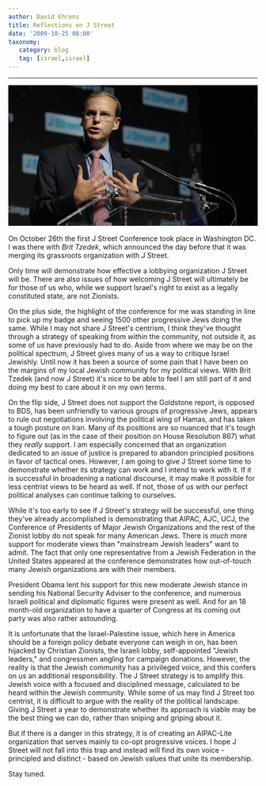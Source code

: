 ```yaml
---
author: David Ehrens
title: Reflections on J Street
date: '2009-10-25 08:00'
taxonomy:
   category: blog
   tag: [israel,israel]
---
```

---

[![](ben-ami.jpg)](http://jstreet.org/page/j-street-conference-2009)

On October 26th the first J Street Conference took place in Washington DC. I was there with _Brit Tzedek_, which announced the day before that it was merging its grassroots organization with J Street. 

Only time will demonstrate how effective a lobbying organization J Street will be. There are also issues of how welcoming J Street will ultimately be for those of us who, while we support Israel's right to exist as a legally constituted state, are not Zionists.

On the plus side, the highlight of the conference for me was standing in line to pick up my badge and seeing 1500 other progressive Jews doing the same. While I may not share J Street's centrism, I think they've thought through a strategy of speaking from _within_ the community, not outside it, as some of us have previously had to do. Aside from where we may be on the political spectrum, J Street gives many of us a way to critique Israel Jewishly. Until now it has been a source of some pain that I have been on the margins of my local Jewish community for my political views. With Brit Tzedek (and now J Street) it's nice to be able to feel I am still part of it and doing my best to care about it on my own terms.

On the flip side, J Street does not support the Goldstone report, is opposed to BDS, has been unfriendly to various groups of progressive Jews, appears to rule out negotiations involving the political wing of Hamas, and has taken a tough posture on Iran. Many of its positions are so nuanced that it's tough to figure out (as in the case of their position on House Resolution 867) what they _really_ support. I am especially concerned that an organization dedicated to an issue of justice is prepared to abandon principled positions in favor of tactical ones. However, I am going to give J Street some time to demonstrate whether its strategy can work and I intend to work with it. If it is successful in broadening a national discourse, it may make it possible for less centrist views to be heard as well. If not, those of us with our perfect political analyses can continue talking to ourselves.

While it's too early to see if J Street's strategy will be successful, one thing they've already accomplished is demonstrating that AIPAC, AJC, UCJ, the Conference of Presidents of Major Jewish Organizations and the rest of the Zionist lobby do not speak for many American Jews. There is _much_ more support for moderate views than "mainstream Jewish leaders" want to admit. The fact that only one representative from a Jewish Federation in the United States appeared at the conference demonstrates how out-of-touch many Jewish organizations are with their members.

President Obama lent his support for this new moderate Jewish stance in sending his National Security Adviser to the conference, and numerous Israeli political and diplomatic figures were present as well. And for an 18 month-old organization to have a quarter of Congress at its coming out party was also rather astounding.

It is unfortunate that the Israel-Palestine issue, which here in America should be a foreign policy debate everyone can weigh in on, has been hijacked by Christian Zionists, the Israeli lobby, self-appointed "Jewish leaders," and congressmen angling for campaign donations. However, the reality is that the Jewish community has a privileged voice, and this confers on us an additional responsibility. The J Street strategy is to amplify this Jewish voice with a focused and disciplined message, calculated to be heard within the Jewish community. While some of us may find J Street too centrist, it is difficult to argue with the reality of the political landscape. Giving J Street a year to demonstrate whether its approach is viable may be the best thing we can do, rather than sniping and griping about it. 

But if there is a danger in this strategy, it is of creating an AIPAC-Lite organization that serves mainly to co-opt progressive voices. I hope J Street will not fall into this trap and instead will find its own voice - principled and distinct - based on Jewish values that unite its membership.

Stay tuned.
